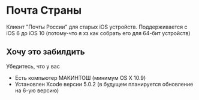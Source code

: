 # Почта Страны

Клиент "Почты России" для старых iOS устройств. Поддерживается с iOS 6 до iOS 10 (потому-что я хз как собрать его для 64-бит устройств)

## Хочу это забилдить

Убедитесь, что у вас

- Есть компьютер МАКИНТОШ (минимум OS X 10.9)
- Установлен Xcode версии 5.0.2 (в будущем планируется обновление на 6-ую версию)

